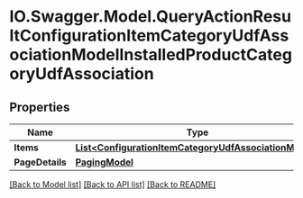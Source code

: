 # IO.Swagger.Model.QueryActionResultConfigurationItemCategoryUdfAssociationModelInstalledProductCategoryUdfAssociation
## Properties

Name | Type | Description | Notes
------------ | ------------- | ------------- | -------------
**Items** | [**List&lt;ConfigurationItemCategoryUdfAssociationModel&gt;**](ConfigurationItemCategoryUdfAssociationModel.md) |  | [optional] 
**PageDetails** | [**PagingModel**](PagingModel.md) |  | [optional] 

[[Back to Model list]](../README.md#documentation-for-models) [[Back to API list]](../README.md#documentation-for-api-endpoints) [[Back to README]](../README.md)

